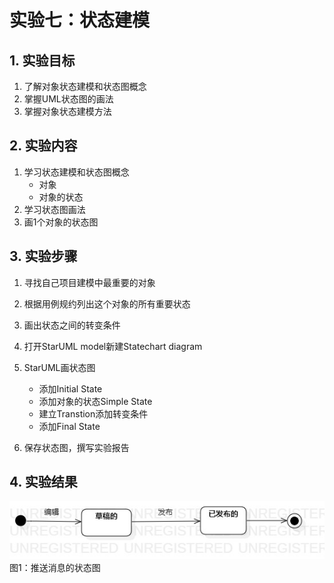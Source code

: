 # 实验七：状态建模

## 1. 实验目标

1. 了解对象状态建模和状态图概念
2. 掌握UML状态图的画法
3. 掌握对象状态建模方法

## 2. 实验内容

1. 学习状态建模和状态图概念
   - 对象
   - 对象的状态
2. 学习状态图画法
3. 画1个对象的状态图

## 3. 实验步骤

1. 寻找自己项目建模中最重要的对象
2. 根据用例规约列出这个对象的所有重要状态
3. 画出状态之间的转变条件 
4. 打开StarUML model新建Statechart diagram
5. StarUML画状态图
   - 添加Initial State
   - 添加对象的状态Simple State
   - 建立Transtion添加转变条件
   - 添加Final State

4. 保存状态图，撰写实验报告


## 4. 实验结果

![状态图](./推送消息的状态图.jpg)
图1：推送消息的状态图




